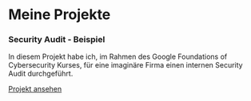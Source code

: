 # Meine Projekte

### Security Audit - Beispiel

In diesem Projekt habe ich, im Rahmen des Google Foundations of Cybersecurity Kurses, für eine imaginäre Firma einen internen Security Audit durchgeführt.

[Projekt ansehen](projects/Example%20Security%20Audit/)

